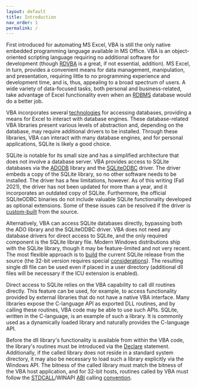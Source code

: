 ```yaml
---
layout: default
title: Introduction
nav_order: 1
permalink: /
---
```


First introduced for automating MS Excel, VBA is still the only native embedded programming language available in MS Office. VBA is an object-oriented scripting language requiring no additional software for development (though [RDVBA][] is a great, if not essential, addition). MS Excel, in turn, provides a convenient means for data management, manipulation, and presentation, requiring little to no programming experience and development time, and is, thus, appealing to a broad spectrum of users. A wide variety of data-focused tasks, both personal and business-related, take advantage of Excel functionality even when an [RDBMS][] database would do a better job.

VBA incorporates several [technologies][VBA RDBMS] for accessing databases, providing a means for Excel to interact with database engines. These database-related VBA libraries present various levels of abstraction and, depending on the database, may require additional drivers to be installed. Through these libraries, VBA can interact with many database engines, and for personal applications, SQLite is likely a good choice.

SQLite is notable for its small size and has a simplified architecture that does not involve a database server. VBA provides access to SQLite databases via the [ADODB][] library and the [SQLiteODBC][] driver. The driver embeds a copy of the SQLite library, so no other software needs to be installed. The driver has a few limitations, however. As of this writing (Fall 2021), the driver has not been updated for more than a year, and it incorporates an outdated copy of SQLite.  Furthermore, the official SQLiteODBC binaries do not include valuable SQLite functionality developed as optional extensions. Some of these issues can be resolved if the driver is [custom-built][SQLiteODBC PG] from the source.

Alternatively, VBA can access SQLite databases directly, bypassing both the ADO library and the SQLiteODBC driver. VBA does not need any database drivers for direct access to SQLite, and the only required component is the SQLite library file. Modern Windows distributions ship with the SQLite library, though it may be feature-limited and not very recent. The most flexible approach is to [build][SQLite-ICU-MinGW] the current SQLite release from the source (the 32-bit version requires special [considerations][SQLite-Build-VBA]). The resulting single dll file can be used even if placed in a user directory (additional dll files will be necessary if the ICU extension is enabled).

Direct access to SQLite relies on the VBA capability to call dll routines directly. This feature can be used, for example, to access functionality provided by external libraries that do not have a native VBA interface. Many libraries expose the C-language API as exported DLL routines, and by calling these routines, VBA code may be able to use such APIs. SQLite, written in the C-language, is an example of such a library. It is commonly used as a dynamically loaded library and naturally provides the C-language API.

Before the dll library's functionality is available from within the VBA code, the library's routines must be introduced via the [Declare][] statement. Additionally, if the called library does not reside in a standard system directory, it may also be necessary to load such a library explicitly via the Windows API. The bitness of the called library must match the bitness of the VBA host application, and for 32-bit hosts, routines called by VBA must follow the [STDCALL][]/WINAPI [ABI][] calling [convention][Calling convention].

<!-- References -->

[RDVBA]: https://rubberduckvba.com/
[RDBMS]: https://en.wikipedia.org/wiki/Relational_database
[VBA RDBMS]: https://bettersolutions.com/vba/databases/
[ADODB]: https://docs.microsoft.com/en-us/sql/ado/microsoft-activex-data-objects-ado
[SQLiteODBC]: http://www.ch-werner.de/sqliteodbc/
[SQLiteODBC PG]: https://pchemguy.github.io/SQLite-ICU-MinGW/odbc
[SQLite-ICU-MinGW]: https://pchemguy.github.io/SQLite-ICU-MinGW/
[SQLite-Build-VBA]: https://pchemguy.github.io/SQLite-ICU-MinGW/stdcall
[SQLite]: https://sqlite.org/
[Declare]: https://docs.microsoft.com/en-us/office/vba/language/reference/user-interface-help/declare-statement
[STDCALL]: https://docs.microsoft.com/en-us/cpp/cpp/argument-passing-and-naming-conventions
[ABI]: https://en.wikipedia.org/wiki/Application_binary_interface
[Calling convention]: https://en.wikipedia.org/wiki/X86_calling_conventions
